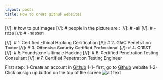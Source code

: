 ```yaml
---
layout: posts
title: How to creat github websites 
---
```

[//]: # how to put images
[//]: # people in the picture are :
[//]: # -ali
[//]: # -reza
[//]: # -hassan

[//]: # 1. Certified Ethical Hacking Certification
[//]: # 2. GIAC Penetration Tester
[//]: # 3. Offensive Security Certified Professional
[//]: # 4. CREST
[//]: # 5. Foundstone Ultimate Hacking
[//]: # 6. Certified Penetration Testing Consultant
[//]: # 7. Certified Penetration Testing Engineer

First step:
1-Create an account in [Github](https://github.com)
    1-1- first, go to [Github](https://github.com) website
    1-2- Click on sign up button on the top of the screen
    ![alt text](https://github.com/mahdi-javid/mahdi-javid.github.io/blob/master/assets/images/Capture.PNG?raw=true "Sign up bottom")

